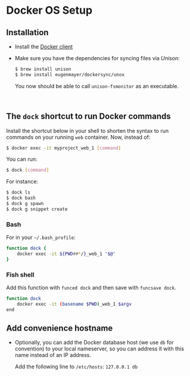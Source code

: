 # Docker OS Setup

## Installation

- Install the [Docker client](https://www.docker.com/community-edition#/download)

- Make sure you have the dependencies for syncing files via _Unison_:

  ```bash
  $ brew install unison
  $ brew install eugenmayer/dockersync/unox
  ```

  You now should be able to call `unison-fsmonitor` as an executable.

  ​

## The `dock` shortcut to run Docker commands
Install the shortcut below in your shell to shorten the syntax to run commands on your running `web` container.
Now, instead of:
```bash
$ docker exec -it myproject_web_1 [command]
```
You can run:
```bash
$ dock [command]
```
For instance:
```bash
$ dock ls
$ dock bash
$ dock g spawn
$ dock g snippet create
```



### Bash

For in your `~/.bash_profile`:
```bash
function dock {
    docker exec -it ${PWD##*/}_web_1 "$@"
}
```
### Fish shell
Add this function with `funced dock` and then save with `funcsave dock`.
```bash
function dock
    docker exec -it (basename $PWD)_web_1 $argv
end
```


## Add convenience hostname

- Optionally, you can add the Docker database host (we use `db` for convention) to your local nameserver, so you can address it with this name instead of an IP address.

  Add the following line to `/etc/hosts`:
  `127.0.0.1 db`

